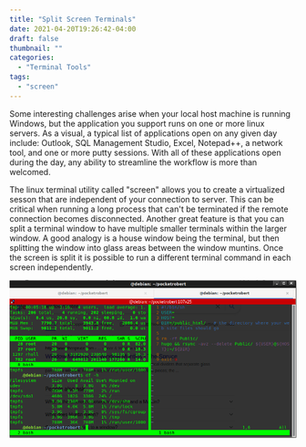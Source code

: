 ```yaml
---
title: "Split Screen Terminals"
date: 2021-04-20T19:26:42-04:00
draft: false
thumbnail: ""
categories:
  - "Terminal Tools"
tags:
  - "screen"
---
```


Some interesting challenges arise when your local host machine is running Windows, but the application you support runs on one or more linux servers.  As a visual, a typical list of applications open on any given day include: Outlook, SQL Management Studio, Excel, Notepad++, a network tool, and one or more putty sessions.  With all of these applications open during the day, any ability to streamline the workflow is more than welcomed.  

The linux terminal utility called "screen" allows you to create a virtualized sesson that are independent of your connection to server. This can be critical when running a long process that can't be terminated if the remote connection becomes disconnected.  Another great feature is that you can split a terminal window to have multiple smaller terminals within the larger window.  A good analogy is a house window being the terminal, but then splitting the window into glass areas between the window muntins.  Once the screen is split it is possible to run a different terminal command in each screen independently.

![split screens](/static/split_screens.png "image")
